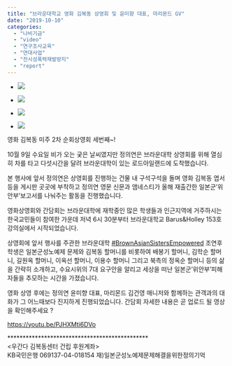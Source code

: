 ```yaml
---
title: "브라운대학교 영화 김복동 상영회 및 윤미향 대표, 마리몬드 GV"
date: "2019-10-10"
categories: 
  - "나비기금"
  - "video"
  - "연구조사교육"
  - "연대사업"
  - "전시성폭력재발방지"
  - "report"
---
```


- ![](https://r2.womenandwar.net/2019/10/PA090094-1024x768.jpg)
    
- ![](https://r2.womenandwar.net/2019/10/72687843_1523737344417346_1274156109111754752_o-1024x768.jpg)
    
- ![](https://r2.womenandwar.net/2019/10/72276314_1523737424417338_4104310854462210048_o-1024x768.jpg)
    
- ![](https://r2.womenandwar.net/2019/10/PA090065-1024x768.jpg)
    

영화 김복동 미주 2차 순회상영회 세번째~!

10월 9일 수요일 비가 오는 궂은 날씨였지만 정의연은 브라운대학 상영회를 위해 열심히 차를 타고 다섯시간을 달려 브라운대학이 있는 로드아일랜드에 도착했습니다.

본 행사에 앞서 정의연은 상영회를 진행하는 건물 내 구석구석을 돌며 영화 김복동 엽서 등을 게시판 곳곳에 부착하고 정의연 영문 신문과 앰네스티가 올해 재출간한 일본군’위안부’보고서를 나눠주는 활동을 진행했습니다.

영화상영회와 간담회는 브라운대학에 재학중인 많은 학생들과 인근지역에 거주하시는 한국교민들이 참여한 가운데 저녁 6시 30분부터 브라운대학교 Barus&Holley 153호 강의실에서 시작되었습니다.

상영회에 앞서 행사를 주관한 브라운대학 [#BrownAsianSistersEmpowered](https://www.facebook.com/hashtag/brownasiansistersempowered?source=feed_text&epa=HASHTAG) 조연후 학생은 일본군성노예제 문제와 김복동 할머니를 비롯하여 배봉기 할머니, 김학순 할머니, 길원옥 할머니, 이옥선 할머니, 이용수 할머니 그리고 북측의 정옥순 할머니 등의 삶을 간략히 소개하고, 수요시위의 7대 요구안을 알리고 세상을 떠난 일본군’위안부’피해자들을 추모하는 시간을 가졌습니다.

영화 상영 후에는 정의연 윤미향 대표, 마리몬드 김건영 매니저와 함께하는 관객과의 대화가 그 어느때보다 진지하게 진행되었습니다. 간담회 자세한 내용은 곧 업로드 될 영상을 확인해주세요 ?

https://youtu.be/PJHXMti6DVo

\*\*\*\*\*\*\*\*\*\*\*\*\*\*\*\*\*\*\*\*\*\*\*\*\*\*\*\*\*\*\*\*\*\*\*\*\*\*\*\*\*\*\*\*\*\*  
<우간다 김복동센터 건립 후원계좌>  
KB국민은행 069137-04-018154 재)일본군성노예제문제해결을위한정의기억
